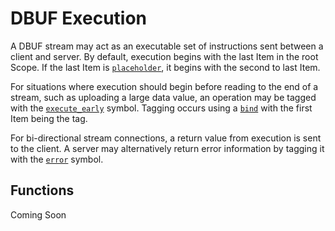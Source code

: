 # DBUF Execution

A DBUF stream may act as an executable set of instructions sent between a client and server. By default, execution begins with the last Item in the root Scope. If the last Item is [`placeholder`](./registry/specs/placeholder.md), it begins with the second to last Item.

For situations where execution should begin before reading to the end of a stream, such as uploading a large data value, an operation may be tagged with the [`execute_early`](./registry/specs/execute_early.md) symbol. Tagging occurs using a [`bind`](./registry/specs/bind.md) with the first Item being the tag.

For bi-directional stream connections, a return value from execution is sent to the client. A server may alternatively return error information by tagging it with the [`error`](./registry/specs/error.md) symbol.

## Functions
Coming Soon
